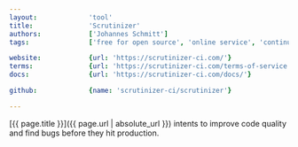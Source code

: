 ```yaml
---
layout:             'tool'
title:              'Scrutinizer'
authors:            ['Johannes Schmitt'] 
tags:               ['free for open source', 'online service', 'continuous integration']

website:            {url: 'https://scrutinizer-ci.com/'}
terms:              {url: 'https://scrutinizer-ci.com/terms-of-service', label: 'Terms Of Service'}
docs:               {url: 'https://scrutinizer-ci.com/docs/'}

github:             {name: 'scrutinizer-ci/scrutinizer'}

---
```


[{{ page.title }}]({{ page.url | absolute_url }}) intents to improve code quality
and find bugs before they hit production.

<!--more--> 

